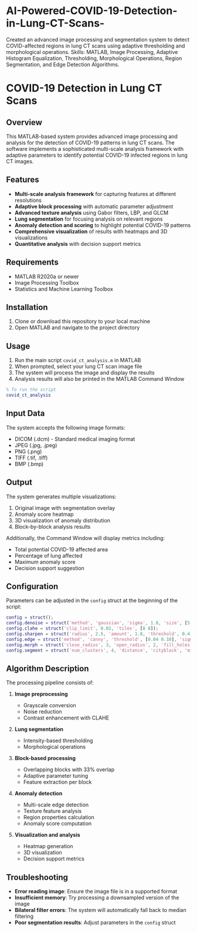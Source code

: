 # AI-Powered-COVID-19-Detection-in-Lung-CT-Scans-
Created an advanced image processing and segmentation system to detect COVID-affected regions in lung CT scans using adaptive  thresholding and morphological operations.  Skills: MATLAB, Image Processing, Adaptive Histogram Equalization, Thresholding, Morphological Operations, Region Segmentation, and  Edge Detection Algorithms. 

# COVID-19 Detection in Lung CT Scans

## Overview
This MATLAB-based system provides advanced image processing and analysis for the detection of COVID-19 patterns in lung CT scans. The software implements a sophisticated multi-scale analysis framework with adaptive parameters to identify potential COVID-19 infected regions in lung CT images.

## Features
- **Multi-scale analysis framework** for capturing features at different resolutions
- **Adaptive block processing** with automatic parameter adjustment
- **Advanced texture analysis** using Gabor filters, LBP, and GLCM
- **Lung segmentation** for focusing analysis on relevant regions
- **Anomaly detection and scoring** to highlight potential COVID-19 patterns
- **Comprehensive visualization** of results with heatmaps and 3D visualizations
- **Quantitative analysis** with decision support metrics

## Requirements
- MATLAB R2020a or newer
- Image Processing Toolbox
- Statistics and Machine Learning Toolbox

## Installation
1. Clone or download this repository to your local machine
2. Open MATLAB and navigate to the project directory

## Usage
1. Run the main script `covid_ct_analysis.m` in MATLAB
2. When prompted, select your lung CT scan image file
3. The system will process the image and display the results
4. Analysis results will also be printed in the MATLAB Command Window

```matlab
% To run the script
covid_ct_analysis
```

## Input Data
The system accepts the following image formats:
- DICOM (.dcm) - Standard medical imaging format
- JPEG (.jpg, .jpeg)
- PNG (.png)
- TIFF (.tif, .tiff)
- BMP (.bmp)

## Output
The system generates multiple visualizations:
1. Original image with segmentation overlay
2. Anomaly score heatmap
3. 3D visualization of anomaly distribution
4. Block-by-block analysis results

Additionally, the Command Window will display metrics including:
- Total potential COVID-19 affected area
- Percentage of lung affected
- Maximum anomaly score
- Decision support suggestion

## Configuration
Parameters can be adjusted in the `config` struct at the beginning of the script:

```matlab
config = struct();
config.denoise = struct('method', 'gaussian', 'sigma', 1.8, 'size', [5 5]);
config.clahe = struct('clip_limit', 0.02, 'tiles', [8 8]);
config.sharpen = struct('radius', 2.5, 'amount', 1.8, 'threshold', 0.4);
config.edge = struct('method', 'canny', 'threshold', [0.04 0.10], 'sigma', 1.5);
config.morph = struct('close_radius', 3, 'open_radius', 2, 'fill_holes', true);
config.segment = struct('num_clusters', 4, 'distance', 'cityblock', 'min_area', 100);
```

## Algorithm Description
The processing pipeline consists of:

1. **Image preprocessing**
   - Grayscale conversion
   - Noise reduction
   - Contrast enhancement with CLAHE

2. **Lung segmentation**
   - Intensity-based thresholding
   - Morphological operations

3. **Block-based processing**
   - Overlapping blocks with 33% overlap
   - Adaptive parameter tuning
   - Feature extraction per block

4. **Anomaly detection**
   - Multi-scale edge detection
   - Texture feature analysis
   - Region properties calculation
   - Anomaly score computation

5. **Visualization and analysis**
   - Heatmap generation
   - 3D visualization
   - Decision support metrics

## Troubleshooting
- **Error reading image**: Ensure the image file is in a supported format
- **Insufficient memory**: Try processing a downsampled version of the image
- **Bilateral filter errors**: The system will automatically fall back to median filtering
- **Poor segmentation results**: Adjust parameters in the `config` struct
